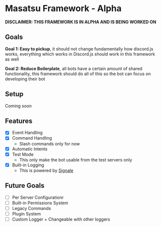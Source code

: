 # Masatsu Framework - Alpha

**DISCLAIMER: THIS FRAMEWORK IS IN ALPHA AND IS BEING WORKED ON**

## Goals

**Goal 1: Easy to pickup**, it should not change fundamentally how discord.js works, everything which works in Discord.js should work in this framework as well

**Goal 2: Reduce Boilerplate**, all bots have a certain amount of shared functionality, this framework should do all of this so the bot can focus on developing their bot

## Setup

Coming soon

## Features

- [x] Event Handling
- [X] Command Handling
  - Slash commands only for now
- [x] Automatic Intents
- [x] Test Mode
  - This only make the bot usable from the test servers only
- [X] Built-in Logging
  - This is powered by [Signale](https://github.com/klaussinani/signale)

## Future Goals

- [ ] Per Server Configurationr
- [ ] Built-in Permissions System
- [ ] Legacy Commands
- [ ] Plugin System 
- [ ] Custom Logger + Changeable with other loggers